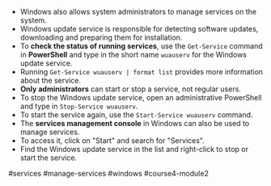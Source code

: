 -   Windows also allows system administrators to manage services on the system.
-   Windows update service is responsible for detecting software updates, downloading and preparing them for installation.
-   To **check the status of running services**, use the `Get-Service` command in **PowerShell** and type in the short name `wuauserv` for the Windows update service.
-   Running `Get-Service wuauserv | format list` provides more information about the service.
-   **Only administrators** can start or stop a service, not regular users.
-   To stop the Windows update service, open an administrative PowerShell and type in `Stop-Service wuauserv`.
-   To start the service again, use the `Start-Service wuauserv` command.
-   The **services management console** in Windows can also be used to manage services.
-   To access it, click on "Start" and search for "Services".
-   Find the Windows update service in the list and right-click to stop or start the service.

#services #manage-services #windows #course4-module2 